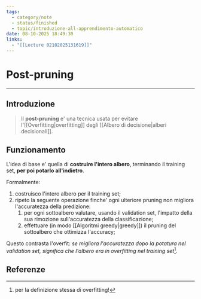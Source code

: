 ```yaml
---
tags:
  - category/note
  - status/finished
  - topic/introduzione-all-apprendimento-automatico
date: 08-10-2025 18:49:30
links:
  - "[[Lecture 02102025131619]]"
---
```

# Post-pruning
---
## Introduzione
> Il **post-pruning** e' una tecnica usata per evitare l'[[Overfitting|overfitting]] degli [[Albero di decisione|alberi decisionali]].

## Funzionamento
L'idea di base e' quella di **costruire l'intero albero**, terminando il training set, **per poi potarlo all'indietro**.

Formalmente:
1. costruisco l'intero albero per il training set;
2. ripeto la seguente operazione finche' ogni ulteriore pruning non migliora l'accuratezza della predizione:
	1. per ogni sottoalbero valutare, usando il validation set, l'impatto della sua rimozione sull'accuratezza della classificazione;
	2. effettuare (in modo [[Algoritmi greedy|greedy]]) il pruning del sottoalbero che ottimizza l'accuracy;

Questo contrasta l'overfit: _se migliora l'accuratezza dopo la potatura nel validation set, significa che l'albero era in overfitting nel training set_[^1].

## Referenze

[^1]: per la definizione stessa di overfitting!
